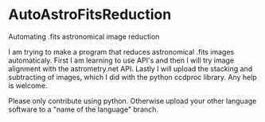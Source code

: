 # AutoAstroFitsReduction
Automating .fits astronomical image reduction

I am trying to make a program that reduces astronomical .fits images automaticaly. First I am learning to use API's and then I will try image alignment with the astrometry.net API. Lastly I will upload the stacking and subtracting of images, which I did with the python ccdproc library. Any help is welcome. 

Please only contribute using python.
Otherwise upload your other language software to a "name of the language" branch.
